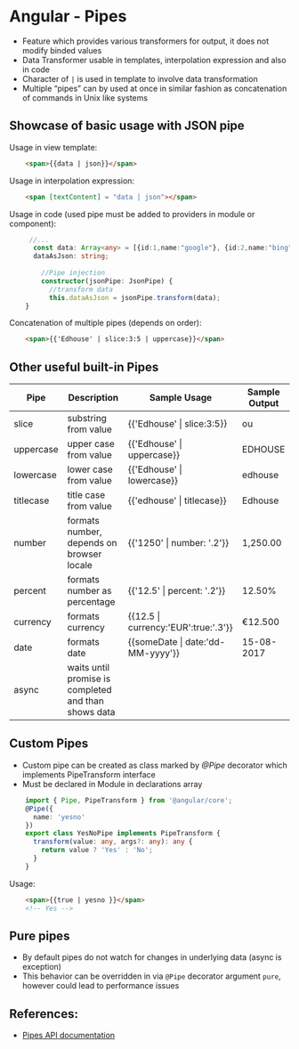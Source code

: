 # Angular - Pipes
- Feature which provides various transformers for output, it does not modify binded values
- Data Transformer usable in templates, interpolation expression and also in code
- Character of `|` is used in template to involve data transformation
- Multiple “pipes” can by used at once in similar fashion as concatenation of commands in Unix like systems
## Showcase of basic usage with JSON pipe

Usage in view template:
```html
    <span>{{data | json}}</span>
```

Usage in interpolation expression:
```html
    <span [textContent] = "data | json"></span>
```
Usage in code (used pipe must be added to providers in module or component):
```typescript
     //...
      const data: Array<any> = [{id:1,name:"google"}, {id:2,name:"bing"}];
      dataAsJson: string;
        
        //Pipe injection
        constructor(jsonPipe: JsonPipe) {
          //transform data
          this.dataAsJson = jsonPipe.transform(data); 
    }
```
Concatenation of multiple pipes (depends on order):

```html
    <span>{{'Edhouse' | slice:3:5 | uppercase}}</span>
```  
 
## Other useful built-in Pipes
| Pipe | Description |Sample Usage | Sample Output |
|------|-----------|---------------|----------------|
|slice|substring from value|{{'Edhouse' &#124; slice:3:5}}|  ou |
|uppercase|upper case from value|{{'Edhouse' &#124; uppercase}}|EDHOUSE |
|lowercase|lower case from value|{{'Edhouse' &#124; lowercase}}|edhouse|
|titlecase|title case from value|{{'edhouse' &#124; titlecase}}|Edhouse|
|number|formats number, depends on browser locale|{{'1250' &#124; number: '.2'}}|1,250.00|
|percent|formats number as percentage|{{'12.5' &#124; percent: '.2'}}|12.50%|
|currency|formats currency|{{12.5 &#124; currency:'EUR':true:'.3'}}| €12.500|
|date|formats date|{{someDate &#124; date:'dd-MM-yyyy'}}|15-08-2017|
|async| waits until promise is completed and than shows data |      |                |

## Custom Pipes
- Custom pipe can be created as class marked by *@Pipe* decorator which implements PipeTransform interface
- Must be declared in Module in declarations array

```typescript
    import { Pipe, PipeTransform } from '@angular/core';
    @Pipe({
      name: 'yesno'
    })
    export class YesNoPipe implements PipeTransform {
      transform(value: any, args?: any): any {
        return value ? 'Yes' : 'No';
      }
    }
```

Usage:
```html
    <span>{{true | yesno }}</span>
    <!-- Yes -->
```
## Pure pipes
* By default pipes do not watch for changes in underlying data (async is exception)
* This behavior can be overridden in via `@Pipe` decorator argument `pure`, however could lead to performance issues

## References:
* [Pipes API documentation](https://angular.io/api?query=pipe)
